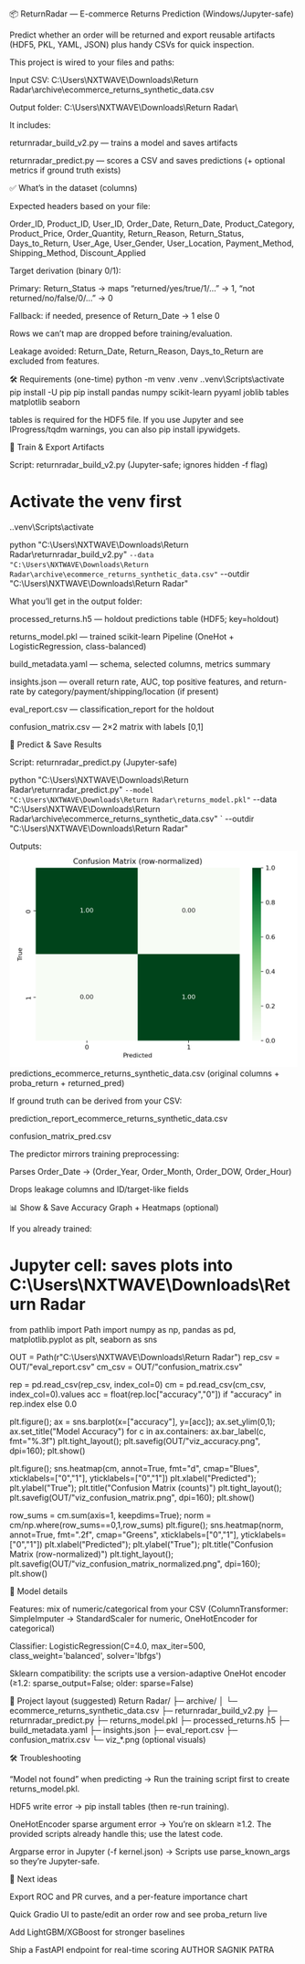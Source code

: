 📦 ReturnRadar — E-commerce Returns Prediction (Windows/Jupyter-safe)

Predict whether an order will be returned and export reusable artifacts (HDF5, PKL, YAML, JSON) plus handy CSVs for quick inspection.

This project is wired to your files and paths:

Input CSV:
C:\Users\NXTWAVE\Downloads\Return Radar\archive\ecommerce_returns_synthetic_data.csv

Output folder:
C:\Users\NXTWAVE\Downloads\Return Radar\

It includes:

returnradar_build_v2.py — trains a model and saves artifacts

returnradar_predict.py — scores a CSV and saves predictions (+ optional metrics if ground truth exists)

✅ What’s in the dataset (columns)

Expected headers based on your file:

Order_ID, Product_ID, User_ID, Order_Date, Return_Date, Product_Category,
Product_Price, Order_Quantity, Return_Reason, Return_Status, Days_to_Return,
User_Age, User_Gender, User_Location, Payment_Method, Shipping_Method, Discount_Applied


Target derivation (binary 0/1):

Primary: Return_Status → maps “returned/yes/true/1/…” → 1, “not returned/no/false/0/…” → 0

Fallback: if needed, presence of Return_Date → 1 else 0

Rows we can’t map are dropped before training/evaluation.

Leakage avoided: Return_Date, Return_Reason, Days_to_Return are excluded from features.

🛠 Requirements (one-time)
python -m venv .venv
.\.venv\Scripts\activate
pip install -U pip
pip install pandas numpy scikit-learn pyyaml joblib tables matplotlib seaborn


tables is required for the HDF5 file.
If you use Jupyter and see IProgress/tqdm warnings, you can also pip install ipywidgets.

🚀 Train & Export Artifacts

Script: returnradar_build_v2.py (Jupyter-safe; ignores hidden -f flag)

# Activate the venv first
.\.venv\Scripts\activate

python "C:\Users\NXTWAVE\Downloads\Return Radar\returnradar_build_v2.py" `
  --data   "C:\Users\NXTWAVE\Downloads\Return Radar\archive\ecommerce_returns_synthetic_data.csv" `
  --outdir "C:\Users\NXTWAVE\Downloads\Return Radar"


What you’ll get in the output folder:

processed_returns.h5 — holdout predictions table (HDF5; key=holdout)

returns_model.pkl — trained scikit-learn Pipeline (OneHot + LogisticRegression, class-balanced)

build_metadata.yaml — schema, selected columns, metrics summary

insights.json — overall return rate, AUC, top positive features, and return-rate by category/payment/shipping/location (if present)

eval_report.csv — classification_report for the holdout

confusion_matrix.csv — 2×2 matrix with labels [0,1]

🔮 Predict & Save Results

Script: returnradar_predict.py (Jupyter-safe)

python "C:\Users\NXTWAVE\Downloads\Return Radar\returnradar_predict.py" `
  --model  "C:\Users\NXTWAVE\Downloads\Return Radar\returns_model.pkl" `
  --data   "C:\Users\NXTWAVE\Downloads\Return Radar\archive\ecommerce_returns_synthetic_data.csv" `
  --outdir "C:\Users\NXTWAVE\Downloads\Return Radar"


Outputs:
![Confusion Matrix Heatmap](viz_confusion_matrix_normalized.png)
predictions_ecommerce_returns_synthetic_data.csv
(original columns + proba_return + returned_pred)

If ground truth can be derived from your CSV:

prediction_report_ecommerce_returns_synthetic_data.csv

confusion_matrix_pred.csv

The predictor mirrors training preprocessing:

Parses Order_Date → (Order_Year, Order_Month, Order_DOW, Order_Hour)

Drops leakage columns and ID/target-like fields

📊 Show & Save Accuracy Graph + Heatmaps (optional)

If you already trained:

# Jupyter cell: saves plots into C:\Users\NXTWAVE\Downloads\Return Radar
from pathlib import Path
import numpy as np, pandas as pd, matplotlib.pyplot as plt, seaborn as sns

OUT = Path(r"C:\Users\NXTWAVE\Downloads\Return Radar")
rep_csv = OUT/"eval_report.csv"
cm_csv  = OUT/"confusion_matrix.csv"

rep = pd.read_csv(rep_csv, index_col=0)
cm  = pd.read_csv(cm_csv, index_col=0).values
acc = float(rep.loc["accuracy","0"]) if "accuracy" in rep.index else 0.0

plt.figure(); ax = sns.barplot(x=["accuracy"], y=[acc]); ax.set_ylim(0,1); ax.set_title("Model Accuracy")
for c in ax.containers: ax.bar_label(c, fmt="%.3f")
plt.tight_layout(); plt.savefig(OUT/"viz_accuracy.png", dpi=160); plt.show()

plt.figure(); sns.heatmap(cm, annot=True, fmt="d", cmap="Blues", xticklabels=["0","1"], yticklabels=["0","1"])
plt.xlabel("Predicted"); plt.ylabel("True"); plt.title("Confusion Matrix (counts)")
plt.tight_layout(); plt.savefig(OUT/"viz_confusion_matrix.png", dpi=160); plt.show()

row_sums = cm.sum(axis=1, keepdims=True); norm = cm/np.where(row_sums==0,1,row_sums)
plt.figure(); sns.heatmap(norm, annot=True, fmt=".2f", cmap="Greens", xticklabels=["0","1"], yticklabels=["0","1"])
plt.xlabel("Predicted"); plt.ylabel("True"); plt.title("Confusion Matrix (row-normalized)")
plt.tight_layout(); plt.savefig(OUT/"viz_confusion_matrix_normalized.png", dpi=160); plt.show()

🧠 Model details

Features: mix of numeric/categorical from your CSV
(ColumnTransformer: SimpleImputer → StandardScaler for numeric, OneHotEncoder for categorical)

Classifier: LogisticRegression(C=4.0, max_iter=500, class_weight='balanced', solver='lbfgs')

Sklearn compatibility: the scripts use a version-adaptive OneHot encoder
(≥1.2: sparse_output=False; older: sparse=False)

🧰 Project layout (suggested)
Return Radar/
├─ archive/
│  └─ ecommerce_returns_synthetic_data.csv
├─ returnradar_build_v2.py
├─ returnradar_predict.py
├─ returns_model.pkl
├─ processed_returns.h5
├─ build_metadata.yaml
├─ insights.json
├─ eval_report.csv
├─ confusion_matrix.csv
└─ viz_*.png  (optional visuals)

🛠 Troubleshooting

“Model not found” when predicting
→ Run the training script first to create returns_model.pkl.

HDF5 write error
→ pip install tables (then re-run training).

OneHotEncoder sparse argument error
→ You’re on sklearn ≥1.2. The provided scripts already handle this; use the latest code.

Argparse error in Jupyter (-f kernel.json)
→ Scripts use parse_known_args so they’re Jupyter-safe.

🔄 Next ideas

Export ROC and PR curves, and a per-feature importance chart

Quick Gradio UI to paste/edit an order row and see proba_return live

Add LightGBM/XGBoost for stronger baselines

Ship a FastAPI endpoint for real-time scoring
AUTHOR
SAGNIK PATRA
